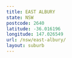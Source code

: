 ```yaml
---
title: EAST ALBURY
state: NSW
postcode: 2640
latitude: -36.016196
longitude: 147.026549
url: /nsw/east-albury/
layout: suburb
---
```

